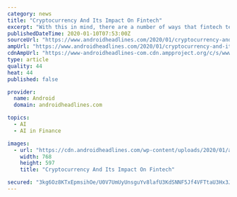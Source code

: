 ```yaml
---
category: news
title: "Cryptocurrency And Its Impact On Fintech"
excerpt: "With this in mind, there are a number of ways that fintech technology as well as the growing popularity of cryptocurrencies have helped a number of industries to expand. Whether this is through the integration of blockchain technology alongside intelligent Ai systems, or the continued use of online trading by individuals and businesses alike ..."
publishedDateTime: 2020-01-10T07:53:00Z
sourceUrl: "https://www.androidheadlines.com/2020/01/cryptocurrency-and-its-impact-on-fintech.html"
ampUrl: "https://www.androidheadlines.com/2020/01/cryptocurrency-and-its-impact-on-fintech.html/amp"
cdnAmpUrl: "https://www-androidheadlines-com.cdn.ampproject.org/c/s/www.androidheadlines.com/2020/01/cryptocurrency-and-its-impact-on-fintech.html/amp"
type: article
quality: 44
heat: 44
published: false

provider:
  name: Android
  domain: androidheadlines.com

topics:
  - AI
  - AI in Finance

images:
  - url: "https://cdn.androidheadlines.com/wp-content/uploads/2020/01/androidheadlines.com-design-1-768x597.jpg"
    width: 768
    height: 597
    title: "Cryptocurrency And Its Impact On Fintech"

secured: "3kg6Oz8KTxEpmsihOe/U0V7UmUyUnsguYv8lafU3KdSNNF5Jf4VFTtaU3Hx3JOoDpA/4KHS7EYmXTG+1ejuiYByVqErV4sQCCez1fxo5AndgV6d8txSdXnXogz5SGUKRs6T4QAMeXIyTo22aXchW/yRxpPbaM5JN4c5TSWZAygRkiU+7jws1kZyjGdL84Qd/yXSE5yppBsS7+aiUntTLkXwpD2J29C2TyjtljVyANTdym6xVYA6DUveg7O9i4QijzurhiVCJVmLxyQNdQlmURRb8qiz951BjiffAMfBGvJ9cwD4O08cAgvLITmeURIKlPDqo6xp/lHuWp6GYyI5qlmxWTH2rX3qwlSRmeBZgFjDr62GXhLS4sniv5m1xkCnTQGPddvn9H7ukzRqBFQCu66zP8WaUXTe2jHFBOlq4R55yEHiNcakqnt8ARWsLfetLfBkSZC0fjjtQWVQUTkHvRg==;mRAU/VhYKN230deUfSz2dw=="
---
```


